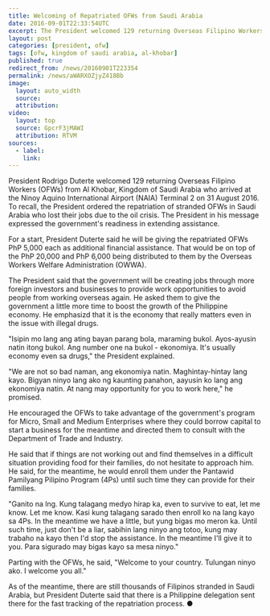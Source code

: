 ```yaml
---
title: Welcoming of Repatriated OFWs from Saudi Arabia
date: 2016-09-01T22:33:54UTC
excerpt: The President welcomed 129 returning Overseas Filipino Workers from Al Khobar, Kingdom of Saudi Arabia who arrived at the Ninoy Aquino International Airport on 31 August 2016 a few weeks after he had order to bring the stranded OFWs home.
layout: post
categories: [president, ofw]
tags: [ofw, kingdom of saudi arabia, al-khobar]
published: true
redirect_from: /news/20160901T223354
permalink: /news/aWARXOZjyZ418Bb
image:
  layout: auto_width
  source: 
  attribution: 
video:
  layout: top
  source: GpcrF3jMAWI
  attribution: RTVM
sources:
  - label:
    link:
---
```


President Rodrigo Duterte welcomed 129 returning Overseas Filipino Workers (OFWs) from Al Khobar, Kingdom of Saudi Arabia who arrived at the Ninoy Aquino International Airport (NAIA) Terminal 2 on 31 August 2016.
To recall, the President ordered the repatriation of stranded OFWs in Saudi Arabia who lost their jobs due to the oil crisis. The President in his message expressed the government's readiness in extending assistance.

For a start, President Duterte said he will be giving the repatriated OFWs PhP 5,000 each as additional financial assistance.
That would be on top of the PhP 20,000 and PhP 6,000 being distributed to them by the Overseas Workers Welfare Administration (OWWA).

The President said that the government will be creating jobs through more foreign investors and businesses to provide work opportunities to avoid people from working overseas again. He asked them to give the government a little more time to boost the growth of the Philippine economy.
He emphasizd that it is the economy that really matters even in the issue with illegal drugs.

"Isipin mo lang ang ating bayan parang bola, maraming bukol. Ayos-ayusin natin itong bukol. Ang number one na bukol - ekonomiya. It's usually economy even sa drugs," the President explained.

"We are not so bad naman, ang ekonomiya natin. Maghintay-hintay lang kayo. Bigyan ninyo lang ako ng kaunting panahon, aayusin ko lang ang ekonomiya natin. At nang may opportunity for you to work here," he promised.

He encouraged the OFWs to take advantage of the government's program for Micro, Small and Medium Enterprises where they could borrow capital to start a business for the meantime and directed them to consult with the Department of Trade and Industry.

He said that if things are not working out and find themselves in a difficult situation providing food for their families, do not hesitate to approach him.
He said, for the meantime, he would enroll them under the Pantawid Pamilyang Pilipino Program (4Ps) until such time they can provide for their families.

"Ganito na lng. Kung talagang medyo hirap ka, even to survive to eat, let me know. Let me know. Kasi kung talagang sarado then enroll ko na lang kayo sa 4Ps. In the meantime we have a little, but yung bigas mo meron ka. Until such time, just don't be a liar, sabihin lang ninyo ang totoo, kung may trabaho na kayo then I'd stop the assistance. In the meantime I'll give it to you. Para sigurado may bigas kayo sa mesa ninyo."

Parting with the OFWs, he said, "Welcome to your country. Tulungan ninyo ako. I welcome you all."

As of the meantime, there are still thousands of Filipinos stranded in Saudi Arabia, but President Duterte said that there is a Philippine delegation sent there for the fast tracking of the repatriation process.
&#x25cf;


